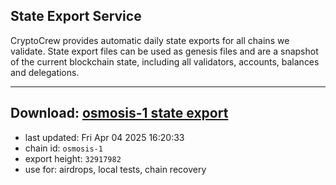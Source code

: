 ## State Export Service
CryptoCrew provides automatic daily state exports for all chains we validate. State export files can be used as genesis files and are a snapshot of the current blockchain state, including all validators, accounts, balances and delegations.

---
**Download: [osmosis-1 state export](https://dl-eu2.ccvalidators.com/SERVICE/osmosis/osmosis-1_export_32917982.json)**
---

- last updated: Fri Apr 04 2025 16:20:33
- chain id: `osmosis-1`
- export height: `32917982`
- use for: airdrops, local tests, chain recovery
